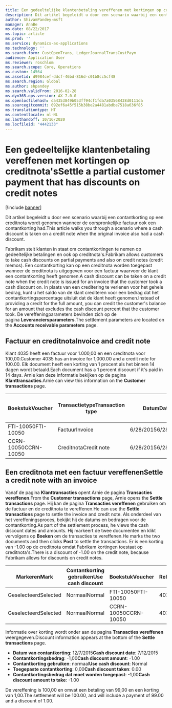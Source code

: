 ```yaml
---
title: Een gedeeltelijke klantenbetaling vereffenen met kortingen op creditnota's
description: Dit artikel begeleidt u door een scenario waarbij een contantkorting op een creditnota wordt genomen wanneer de oorspronkelijke factuur ook een contantkorting had.
author: ShivamPandey-msft
manager: AnnBe
ms.date: 08/22/2017
ms.topic: article
ms.prod: ''
ms.service: dynamics-ax-applications
ms.technology: ''
ms.search.form: CustOpenTrans, LedgerJournalTransCustPaym
audience: Application User
ms.reviewer: roschlom
ms.search.scope: Core, Operations
ms.custom: 14564
ms.assetid: d9984cef-ddcf-46bd-816d-c01b8cc5cf48
ms.search.region: Global
ms.author: shpandey
ms.search.validFrom: 2016-02-28
ms.dyn365.ops.version: AX 7.0.0
ms.openlocfilehash: da4353849b053ff94cf1fda7a03568438d0111da
ms.sourcegitcommit: 092ef6a45f515b38be2a4481abdbe7518a636f85
ms.translationtype: HT
ms.contentlocale: nl-NL
ms.lasthandoff: 10/16/2020
ms.locfileid: "4442133"
---
```

# <a name="settle-a-partial-customer-payment-that-has-discounts-on-credit-notes"></a><span data-ttu-id="01546-103">Een gedeeltelijke klantenbetaling vereffenen met kortingen op creditnota's</span><span class="sxs-lookup"><span data-stu-id="01546-103">Settle a partial customer payment that has discounts on credit notes</span></span>

[!include [banner](../includes/banner.md)]

<span data-ttu-id="01546-104">Dit artikel begeleidt u door een scenario waarbij een contantkorting op een creditnota wordt genomen wanneer de oorspronkelijke factuur ook een contantkorting had.</span><span class="sxs-lookup"><span data-stu-id="01546-104">This article walks you through a scenario where a cash discount is taken on a credit note when the original invoice also had a cash discount.</span></span> 

<span data-ttu-id="01546-105">Fabrikam stelt klanten in staat om contantkortingen te nemen op gedeeltelijke betalingen en ook op creditnota's.</span><span class="sxs-lookup"><span data-stu-id="01546-105">Fabrikam allows customers to take cash discounts on partial payments and also on credit notes (credit memos).</span></span> <span data-ttu-id="01546-106">Een contantkorting kan op een creditnota worden toegepast wanneer de creditnota is uitgegeven voor een factuur waarvoor de klant een contantkorting heeft genomen.</span><span class="sxs-lookup"><span data-stu-id="01546-106">A cash discount can be taken on a credit note when the credit note is issued for an invoice that the customer took a cash discount on.</span></span> <span data-ttu-id="01546-107">In plaats van een creditering te verlenen voor het gehele bedrag, kunt u het saldo van de klant crediteren voor een bedrag dat het contantkortingspercentage uitsluit dat de klant heeft genomen.</span><span class="sxs-lookup"><span data-stu-id="01546-107">Instead of providing a credit for the full amount, you can credit the customer's balance for an amount that excludes the cash discount percent that the customer took.</span></span> <span data-ttu-id="01546-108">De vereffeningparameters bevinden zich op de pagina **Leveranciersparameters**.</span><span class="sxs-lookup"><span data-stu-id="01546-108">The settlement parameters are located on the **Accounts receivable parameters** page.</span></span>

## <a name="invoice-and-credit-note"></a><span data-ttu-id="01546-109">Factuur en creditnota</span><span class="sxs-lookup"><span data-stu-id="01546-109">Invoice and credit note</span></span>
<span data-ttu-id="01546-110">Klant 4035 heeft een factuur voor 1.000,00 en een creditnota voor 100,00.</span><span class="sxs-lookup"><span data-stu-id="01546-110">Customer 4035 has an invoice for 1,000.00 and a credit note for 100.00.</span></span> <span data-ttu-id="01546-111">Elk document heeft een korting van 1 procent als het binnen 14 dagen wordt betaald.</span><span class="sxs-lookup"><span data-stu-id="01546-111">Each document has a 1 percent discount if it's paid in 14 days.</span></span> <span data-ttu-id="01546-112">Arnie kan deze informatie bekijken op de pagina **Klanttransacties**.</span><span class="sxs-lookup"><span data-stu-id="01546-112">Arnie can view this information on the **Customer transactions** page.</span></span>

| <span data-ttu-id="01546-113">Boekstuk</span><span class="sxs-lookup"><span data-stu-id="01546-113">Voucher</span></span>    | <span data-ttu-id="01546-114">Transactietype</span><span class="sxs-lookup"><span data-stu-id="01546-114">Transaction type</span></span> | <span data-ttu-id="01546-115">Datum</span><span class="sxs-lookup"><span data-stu-id="01546-115">Date</span></span>      | <span data-ttu-id="01546-116">Factuur</span><span class="sxs-lookup"><span data-stu-id="01546-116">Invoice</span></span>  | <span data-ttu-id="01546-117">Debetbedrag in transactievaluta</span><span class="sxs-lookup"><span data-stu-id="01546-117">Amount in transaction currency debit</span></span> | <span data-ttu-id="01546-118">Creditbedrag in transactievaluta</span><span class="sxs-lookup"><span data-stu-id="01546-118">Amount in transaction currency credit</span></span> | <span data-ttu-id="01546-119">Saldo</span><span class="sxs-lookup"><span data-stu-id="01546-119">Balance</span></span>  | <span data-ttu-id="01546-120">Valuta</span><span class="sxs-lookup"><span data-stu-id="01546-120">Currency</span></span> |
|------------|------------------|-----------|----------|--------------------------------------|---------------------------------------|----------|----------|
| <span data-ttu-id="01546-121">FTI-10050</span><span class="sxs-lookup"><span data-stu-id="01546-121">FTI-10050</span></span>  | <span data-ttu-id="01546-122">Factuur</span><span class="sxs-lookup"><span data-stu-id="01546-122">Invoice</span></span>          | <span data-ttu-id="01546-123">6/28/2015</span><span class="sxs-lookup"><span data-stu-id="01546-123">6/28/2015</span></span> | <span data-ttu-id="01546-124">10050</span><span class="sxs-lookup"><span data-stu-id="01546-124">10050</span></span>    | <span data-ttu-id="01546-125">1.000,00</span><span class="sxs-lookup"><span data-stu-id="01546-125">1,000.00</span></span>                             |                                       | <span data-ttu-id="01546-126">1.000,00</span><span class="sxs-lookup"><span data-stu-id="01546-126">1,000.00</span></span> | <span data-ttu-id="01546-127">EUR</span><span class="sxs-lookup"><span data-stu-id="01546-127">USD</span></span>      |
| <span data-ttu-id="01546-128">CCRN-10050</span><span class="sxs-lookup"><span data-stu-id="01546-128">CCRN-10050</span></span> | <span data-ttu-id="01546-129">Creditnota</span><span class="sxs-lookup"><span data-stu-id="01546-129">Credit note</span></span>      | <span data-ttu-id="01546-130">6/28/2015</span><span class="sxs-lookup"><span data-stu-id="01546-130">6/28/2015</span></span> | <span data-ttu-id="01546-131">CR-10050</span><span class="sxs-lookup"><span data-stu-id="01546-131">CR-10050</span></span> |                                      | <span data-ttu-id="01546-132">100,00</span><span class="sxs-lookup"><span data-stu-id="01546-132">100.00</span></span>                                | <span data-ttu-id="01546-133">-100,00</span><span class="sxs-lookup"><span data-stu-id="01546-133">-100.00</span></span>  | <span data-ttu-id="01546-134">EUR</span><span class="sxs-lookup"><span data-stu-id="01546-134">USD</span></span>      |

## <a name="settle-a-credit-note-with-an-invoice"></a><span data-ttu-id="01546-135">Een creditnota met een factuur vereffenen</span><span class="sxs-lookup"><span data-stu-id="01546-135">Settle a credit note with an invoice</span></span>
<span data-ttu-id="01546-136">Vanaf de pagina **Klanttransacties** opent Arnie de pagina **Transacties vereffenen**.</span><span class="sxs-lookup"><span data-stu-id="01546-136">From the **Customer transactions** page, Arnie opens the **Settle transactions** page.</span></span> <span data-ttu-id="01546-137">Hij kan de pagina **Transacties vereffenen** gebruiken om de factuur en de creditnota te vereffenen.</span><span class="sxs-lookup"><span data-stu-id="01546-137">He can use the **Settle transactions** page to settle the invoice and credit note.</span></span> <span data-ttu-id="01546-138">Als onderdeel van het vereffeningsproces, bekijkt hij de datums en bedragen voor de contantkorting.</span><span class="sxs-lookup"><span data-stu-id="01546-138">As part of the settlement process, he views the cash discount dates and amounts.</span></span> <span data-ttu-id="01546-139">Hij markeert de twee documenten en klikt vervolgens op **Boeken** om de transacties te vereffenen.</span><span class="sxs-lookup"><span data-stu-id="01546-139">He marks the two documents and then clicks **Post** to settle the transactions.</span></span> <span data-ttu-id="01546-140">Er is een korting van -1.00 op de creditnota omdat Fabrikam kortingen toestaat op creditnota's.</span><span class="sxs-lookup"><span data-stu-id="01546-140">There is a discount of -1.00 on the credit note, because Fabrikam allows for discounts on credit notes.</span></span>

| <span data-ttu-id="01546-141">Markeren</span><span class="sxs-lookup"><span data-stu-id="01546-141">Mark</span></span>     | <span data-ttu-id="01546-142">Contantkorting gebruiken</span><span class="sxs-lookup"><span data-stu-id="01546-142">Use cash discount</span></span> | <span data-ttu-id="01546-143">Boekstuk</span><span class="sxs-lookup"><span data-stu-id="01546-143">Voucher</span></span>    | <span data-ttu-id="01546-144">Rekening</span><span class="sxs-lookup"><span data-stu-id="01546-144">Account</span></span> | <span data-ttu-id="01546-145">Datum</span><span class="sxs-lookup"><span data-stu-id="01546-145">Date</span></span>      | <span data-ttu-id="01546-146">Vervaldatum</span><span class="sxs-lookup"><span data-stu-id="01546-146">Due date</span></span>  | <span data-ttu-id="01546-147">Factuur</span><span class="sxs-lookup"><span data-stu-id="01546-147">Invoice</span></span>  | <span data-ttu-id="01546-148">Bedrag in transactievaluta</span><span class="sxs-lookup"><span data-stu-id="01546-148">Amount in transaction currency</span></span> | <span data-ttu-id="01546-149">Valuta</span><span class="sxs-lookup"><span data-stu-id="01546-149">Currency</span></span> | <span data-ttu-id="01546-150">Bedrag om te vereffenen</span><span class="sxs-lookup"><span data-stu-id="01546-150">Amount to settle</span></span> |
|----------|-------------------|------------|---------|-----------|-----------|----------|--------------------------------|----------|------------------|
| <span data-ttu-id="01546-151">Geselecteerd</span><span class="sxs-lookup"><span data-stu-id="01546-151">Selected</span></span> | <span data-ttu-id="01546-152">Normaal</span><span class="sxs-lookup"><span data-stu-id="01546-152">Normal</span></span>            | <span data-ttu-id="01546-153">FTI-10050</span><span class="sxs-lookup"><span data-stu-id="01546-153">FTI-10050</span></span>  | <span data-ttu-id="01546-154">4035</span><span class="sxs-lookup"><span data-stu-id="01546-154">4035</span></span>    | <span data-ttu-id="01546-155">6/28/2015</span><span class="sxs-lookup"><span data-stu-id="01546-155">6/28/2015</span></span> | <span data-ttu-id="01546-156">7/28/2015</span><span class="sxs-lookup"><span data-stu-id="01546-156">7/28/2015</span></span> | <span data-ttu-id="01546-157">10050</span><span class="sxs-lookup"><span data-stu-id="01546-157">10050</span></span>    | <span data-ttu-id="01546-158">1.000,00</span><span class="sxs-lookup"><span data-stu-id="01546-158">1,000.00</span></span>                       | <span data-ttu-id="01546-159">EUR</span><span class="sxs-lookup"><span data-stu-id="01546-159">USD</span></span>      | <span data-ttu-id="01546-160">990,00</span><span class="sxs-lookup"><span data-stu-id="01546-160">990.00</span></span>           |
| <span data-ttu-id="01546-161">Geselecteerd</span><span class="sxs-lookup"><span data-stu-id="01546-161">Selected</span></span> | <span data-ttu-id="01546-162">Normaal</span><span class="sxs-lookup"><span data-stu-id="01546-162">Normal</span></span>            | <span data-ttu-id="01546-163">CCRN-10050</span><span class="sxs-lookup"><span data-stu-id="01546-163">CCRN-10050</span></span> | <span data-ttu-id="01546-164">4035</span><span class="sxs-lookup"><span data-stu-id="01546-164">4035</span></span>    | <span data-ttu-id="01546-165">6/28/2015</span><span class="sxs-lookup"><span data-stu-id="01546-165">6/28/2015</span></span> | <span data-ttu-id="01546-166">7/28/2015</span><span class="sxs-lookup"><span data-stu-id="01546-166">7/28/2015</span></span> | <span data-ttu-id="01546-167">CR-10050</span><span class="sxs-lookup"><span data-stu-id="01546-167">CR-10050</span></span> | <span data-ttu-id="01546-168">-100,00</span><span class="sxs-lookup"><span data-stu-id="01546-168">-100.00</span></span>                        | <span data-ttu-id="01546-169">EUR</span><span class="sxs-lookup"><span data-stu-id="01546-169">USD</span></span>      | <span data-ttu-id="01546-170">-99,00</span><span class="sxs-lookup"><span data-stu-id="01546-170">-99.00</span></span>           |

<span data-ttu-id="01546-171">Informatie over korting wordt onder aan de pagina **Transacties vereffenen** weergegeven.</span><span class="sxs-lookup"><span data-stu-id="01546-171">Discount information appears at the bottom of the **Settle transactions** page.</span></span>

- <span data-ttu-id="01546-172">**Datum van contantkorting**: 12/7/2015</span><span class="sxs-lookup"><span data-stu-id="01546-172">**Cash discount date**: 7/12/2015</span></span> 
- <span data-ttu-id="01546-173">**Contantkortingsbedrag**: -1,00</span><span class="sxs-lookup"><span data-stu-id="01546-173">**Cash discount amount**: -1.00</span></span>     
- <span data-ttu-id="01546-174">**Contantkorting gebruiken**: normaal</span><span class="sxs-lookup"><span data-stu-id="01546-174">**Use cash discount**: Normal</span></span>    
- <span data-ttu-id="01546-175">**Toegepaste contantkorting**: 0,00</span><span class="sxs-lookup"><span data-stu-id="01546-175">**Cash discount taken**: 0.00</span></span>      
- <span data-ttu-id="01546-176">**Contantkortingsbedrag dat moet worden toegepast**: -1,00</span><span class="sxs-lookup"><span data-stu-id="01546-176">**Cash discount amount to take**: -1.00</span></span>     

<span data-ttu-id="01546-177">De vereffening is 100,00 en omvat een betaling van 99,00 en een korting van 1,00.</span><span class="sxs-lookup"><span data-stu-id="01546-177">The settlement will be 100.00, and will include a payment of 99.00 and a discount of 1.00.</span></span>



